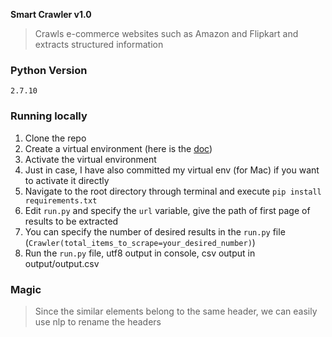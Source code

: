 **Smart Crawler v1.0**

>Crawls e-commerce websites such as Amazon and Flipkart and extracts structured information

### Python Version
`2.7.10`


### Running locally
1. Clone the repo
2. Create a virtual environment (here is the [doc](http://docs.python-guide.org/en/latest/dev/virtualenvs/))
3. Activate the virtual environment
4. Just in case, I have also committed my virtual env (for Mac) if you want to activate it directly
5. Navigate to the root directory through terminal
   and execute `pip install requirements.txt`
6. Edit `run.py` and specify the `url` variable, give the path
   of first page of results to be extracted
7. You can specify the number of desired results in the `run.py` file (`Crawler(total_items_to_scrape=your_desired_number)`)
8. Run the `run.py` file, utf8 output in console, csv output in output/output.csv

### Magic

>Since the similar elements belong to the same header, we can easily use nlp to rename the headers

